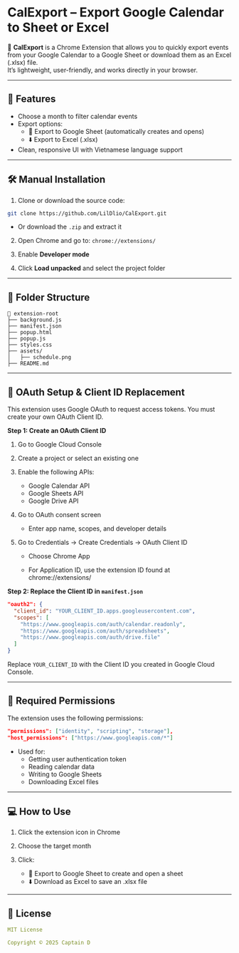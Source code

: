 # CalExport – Export Google Calendar to Sheet or Excel

📅 **CalExport** is a Chrome Extension that allows you to quickly export events from your Google Calendar to a Google Sheet or download them as an Excel (.xlsx) file.  
It’s lightweight, user-friendly, and works directly in your browser.

---

## 🚀 Features

- Choose a month to filter calendar events
- Export options:
  - 📄 Export to Google Sheet (automatically creates and opens)
  - ⬇️ Export to Excel (.xlsx)
- Clean, responsive UI with Vietnamese language support

---

## 🛠️ Manual Installation

1. Clone or download the source code:

```bash
git clone https://github.com/LilDlio/CalExport.git
```

- Or download the `.zip` and extract it

2. Open Chrome and go to:
   `chrome://extensions/`

3. Enable **Developer mode**
4. Click **Load unpacked** and select the project folder

---

## 📁 Folder Structure

```
📁 extension-root
├── background.js
├── manifest.json
├── popup.html
├── popup.js
├── styles.css
├── assets/
│   ├── schedule.png
├── README.md
```

---

## 🔐 OAuth Setup & Client ID Replacement

This extension uses Google OAuth to request access tokens. You must create your own OAuth Client ID.

**Step 1: Create an OAuth Client ID**

1. Go to Google Cloud Console
2. Create a project or select an existing one
3. Enable the following APIs:

   - Google Calendar API
   - Google Sheets API
   - Google Drive API

4. Go to OAuth consent screen

   - Enter app name, scopes, and developer details

5. Go to Credentials → Create Credentials → OAuth Client ID

   - Choose Chrome App

   - For Application ID, use the extension ID found at chrome://extensions/

**Step 2: Replace the Client ID in `manifest.json`**

```json
"oauth2": {
  "client_id": "YOUR_CLIENT_ID.apps.googleusercontent.com",
  "scopes": [
    "https://www.googleapis.com/auth/calendar.readonly",
    "https://www.googleapis.com/auth/spreadsheets",
    "https://www.googleapis.com/auth/drive.file"
  ]
}
```

Replace `YOUR_CLIENT_ID` with the Client ID you created in Google Cloud Console.

---

## 🧪 Required Permissions

The extension uses the following permissions:

```json
"permissions": ["identity", "scripting", "storage"],
"host_permissions": ["https://www.googleapis.com/*"]
```

- Used for:
  - Getting user authentication token
  - Reading calendar data
  - Writing to Google Sheets
  - Downloading Excel files

---

## 💻 How to Use

1. Click the extension icon in Chrome
2. Choose the target month

3. Click:
   - 📄 Export to Google Sheet to create and open a sheet
   - ⬇️ Download as Excel to save an .xlsx file

---

## 📜 License

```yaml
MIT License

Copyright © 2025 Captain D
```
